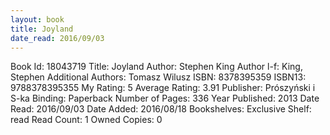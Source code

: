 ```yaml
---
layout: book
title: Joyland
date_read: 2016/09/03
---
```


Book Id: 18043719
Title: Joyland
Author: Stephen King
Author l-f: King, Stephen
Additional Authors: Tomasz Wilusz
ISBN: 8378395359
ISBN13: 9788378395355
My Rating: 5
Average Rating: 3.91
Publisher: Prószyński i S-ka
Binding: Paperback
Number of Pages: 336
Year Published: 2013
Date Read: 2016/09/03
Date Added: 2016/08/18
Bookshelves: 
Exclusive Shelf: read
Read Count: 1
Owned Copies: 0

